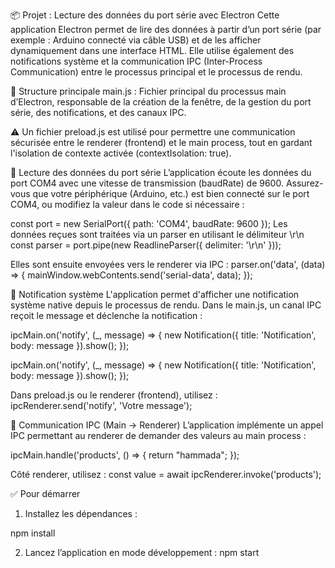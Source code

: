 📦 Projet : Lecture des données du port série avec Electron
Cette application Electron permet de lire des données à partir d’un port série (par exemple : Arduino connecté via câble USB) et de les afficher dynamiquement dans une interface HTML.
Elle utilise également des notifications système et la communication IPC (Inter-Process Communication) entre le processus principal et le processus de rendu.

🧱 Structure principale
main.js : Fichier principal du processus main d’Electron, responsable de la création de la fenêtre, de la gestion du port série, des notifications, et des canaux IPC.

⚠️ Un fichier preload.js est utilisé pour permettre une communication sécurisée entre le renderer (frontend) et le main process, tout en gardant l'isolation de contexte activée (contextIsolation: true).

🧵 Lecture des données du port série
L’application écoute les données du port COM4 avec une vitesse de transmission (baudRate) de 9600.
Assurez-vous que votre périphérique (Arduino, etc.) est bien connecté sur le port COM4, ou modifiez la valeur dans le code si nécessaire :

const port = new SerialPort({
  path: 'COM4',
  baudRate: 9600
});
Les données reçues sont traitées via un parser en utilisant le délimiteur \r\n 
const parser = port.pipe(new ReadlineParser({ delimiter: '\r\n' }));

Elles sont ensuite envoyées vers le renderer via IPC :
parser.on('data', (data) => {
  mainWindow.webContents.send('serial-data', data);
});

🔔 Notification système
L'application permet d'afficher une notification système native depuis le processus de rendu.
Dans le main.js, un canal IPC reçoit le message et déclenche la notification :

ipcMain.on('notify', (_, message) => {
  new Notification({ title: 'Notification', body: message }).show();
});

ipcMain.on('notify', (_, message) => {
  new Notification({ title: 'Notification', body: message }).show();
});

Dans preload.js ou le renderer (frontend), utilisez :
ipcRenderer.send('notify', 'Votre message');

📡 Communication IPC (Main → Renderer)
L’application implémente un appel IPC permettant au renderer de demander des valeurs au main process :

ipcMain.handle('products', () => {
  return "hammada";
});

Côté renderer, utilisez :
const value = await ipcRenderer.invoke('products');

✅ Pour démarrer
1. Installez les dépendances :

npm install

2. Lancez l’application en mode développement :
npm start


